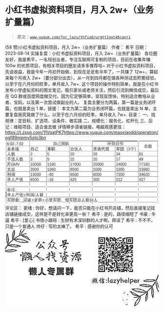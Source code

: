 # 小红书虚拟资料项目，月入 2w+（业务扩量篇）

> 原文：[`www.yuque.com/for_lazy/thfiu8/urgtt1gut46canri`](https://www.yuque.com/for_lazy/thfiu8/urgtt1gut46canri)

<ne-h2 id="f61738c5" data-lake-id="f61738c5"><ne-heading-ext><ne-heading-anchor></ne-heading-anchor><ne-heading-fold></ne-heading-fold></ne-heading-ext><ne-heading-content><ne-text id="u92958d21">(58 赞)小红书虚拟资料项目，月入 2w+（业务扩量篇）</ne-text></ne-heading-content></ne-h2> <ne-p id="u4b1a070c" data-lake-id="u4b1a070c"><ne-text id="ufd41b8a1">作者： 希平</ne-text></ne-p> <ne-p id="uc6053d3a" data-lake-id="uc6053d3a"><ne-text id="u20741136">日期：2023-08-14</ne-text></ne-p> <ne-p id="u877d0b76" data-lake-id="u877d0b76"><ne-text id="u8d91d4f1">实操复盘：小红书虚拟资料项目，月入 2w+（业务扩量篇）</ne-text></ne-p> <ne-p id="u7a18de64" data-lake-id="u7a18de64"><ne-text id="u30d24ca6">各位圈友好，我是希平，一名轻创业者，专注互联网可复制的项目，目前在收集年赚 100w 的优质项目，有相关项目的圈友请多多推荐哈~</ne-text></ne-p> <ne-p id="ue6732c28" data-lake-id="ue6732c28"><ne-text id="ud5501514">对于小红书虚拟资料项目，先说收益，我是今年一月初开始做，到现在足足有半年了，一共赚了 12w+，算起来每个月收入 2w+（要分部分出去），从一月到四月都在做各种测试去积累经验，以至于在六月份的旺季，单月收入 7w+.</ne-text></ne-p> <ne-p id="u29c2ece4" data-lake-id="u29c2ece4"><ne-text id="uda74a229">这个项目的操作特别简单，就是在小红书发布小学虚拟资料的图文笔记，吸引家长或老师关注，然后引流到微信成交，最后在 QQ 群或百度网盘做交付。因为它足够简单，变现反馈快，特别适合教培从业者、宝妈，以及第一次尝试做副业的人。</ne-text></ne-p> <ne-p id="u962f8980" data-lake-id="u962f8980"><ne-text id="ub2ca69b3">复盘主要分为两篇，第一篇是业务闭环篇，也就是卖出 1 单，链接：</ne-text></ne-p> <ne-p id="ued0e765f" data-lake-id="ued0e765f"><ne-text id="ud80380b0">本文为第二篇为业务闭环篇，也就是卖出 N 单，主要复盘我究竟做了什么，以至于在六月份的旺季，单月收入 7w+.</ne-text> <ne-text id="u7e3a2a17">目录：</ne-text> <ne-text id="u878f1647">一、找规律：定目标、扩选项、设条件、做实践</ne-text> <ne-text id="u8e12c737">二、规模化：服务化、杠杆化</ne-text> <ne-text id="u4805dff2">三、后记：维稳项目、适合谁去做</ne-text></ne-p> <ne-p id="u51cf377c" data-lake-id="u51cf377c"><ne-text id="uf5048b15">详情移步语雀链接，电脑观感更佳：</ne-text>[<ne-text id="u0851f103">https://t.zsxq.com/11VqatPK7</ne-text>](https://t.zsxq.com/11VqatPK7)[<ne-text id="u88eee4fe">https://www.yuque.com/maoxiaodd/operation/ogf89mpmy5olo3bn</ne-text>](https://www.yuque.com/maoxiaodd/operation/ogf89mpmy5olo3bn)<ne-card data-card-name="image" data-card-type="inline" id="LsMcF" data-event-boundary="card">![](img/6936a2e1ab601fb67a0460987126d57c.png)</ne-card></ne-p> <ne-hole id="u601dd031" data-lake-id="u601dd031"><ne-card data-card-name="hr" data-card-type="block" id="peMYV" data-event-boundary="card"><ne-p id="u91143ce7" data-lake-id="u91143ce7"><ne-text id="u5aaba9eb">评论区：</ne-text></ne-p> <ne-p id="u34846e25" data-lake-id="u34846e25"><ne-text id="u7ee2c203">更绪 : 你好，想请问一下，能否只能在小红书开店铺，然后直接笔记挂店铺链接成交，这样是不是转化率更高一些？</ne-text> <ne-text id="u32374cb1">希平 : 是的，路径缩短了</ne-text> <ne-text id="u2ff51eed">书豪 : 牛逼</ne-text> <ne-text id="u140385e2">希平 : [爱心]</ne-text> <ne-text id="ufb0c5ca6">书情小跟班 : 生财有术深圳群的人才啊，拜读了</ne-text> <ne-text id="uc8d38f71">希平 : 不不不，只是一个普通人</ne-text> <ne-text id="u74ebdfa6">帅仔 : 写的太棒了。</ne-text> <ne-text id="udf2a2d25">希平 : 感谢你的认可</ne-text></ne-p> <ne-p id="u2f5869c2" data-lake-id="u2f5869c2"><ne-card data-card-name="image" data-card-type="inline" id="sMFSI" data-event-boundary="card">![](img/894d30a529e7c37bcd3392323c99941c.png)  <ne-hole id="uaf7ade3d" data-lake-id="uaf7ade3d"><ne-card data-card-name="hr" data-card-type="block" id="M78jw" data-event-boundary="card"></ne-card></ne-hole></ne-card></ne-p></ne-card></ne-hole>